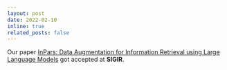 ```yaml
---
layout: post
date: 2022-02-10
inline: true
related_posts: false
---
```


Our paper [InPars: Data Augmentation for Information Retrieval using Large Language Models](https://arxiv.org/abs/2202.05144) got accepted at **SIGIR**.
